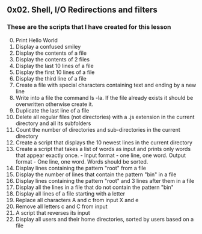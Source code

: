 ## 0x02. Shell, I/O Redirections and filters
### These are the scripts that I have created for this lesson
0. Print Hello World
1. Display a confused smiley
2. Display the contents of a file
3. Display the contents of 2 files
4. Display the last 10  lines of a file
5. Display the first 10 lines of a file
6. Display the third line of a file
7. Create a file with special characters containing text and ending by a new line
8. Write into a file the command ls -la. If the file already exists it should be overwritten otherwise create it.
9. Duplicate the last line of a file
10. Delete all regular files (not directories) with a .js extension in the current directory and all its subfolders
11. Count the number of directories and sub-directories in the current directory
12. Create a script that displays the 10 newest lines in the current directory
13. Create a script that takes a list of words as input and prints only words that appear exactly once. - Input format - one line, one word. Output format - One line, one word. Words should be sorted.
14. Display lines containing the pattern "root" from a file
15. Display the number of lines that contain the pattern "bin" in a file
16. Display lines containing the pattern "root" and 3 lines after them in a file
17. Display all the lines in a file that do not contain the pattern "bin"
18. Display all lines of a file starting with a letter
19. Replace all characters A and c from input X and e
20. Remove all letters c and C from input
21. A script that reverses its input
22. Display all users and their home directories, sorted by users based on a file
